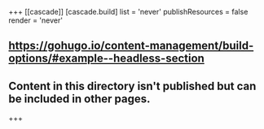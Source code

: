 +++
[[cascade]]
  [cascade.build]
    list = 'never'
    publishResources = false
    render = 'never'

## https://gohugo.io/content-management/build-options/#example--headless-section
## Content in this directory isn't published but can be included in other pages.
+++
